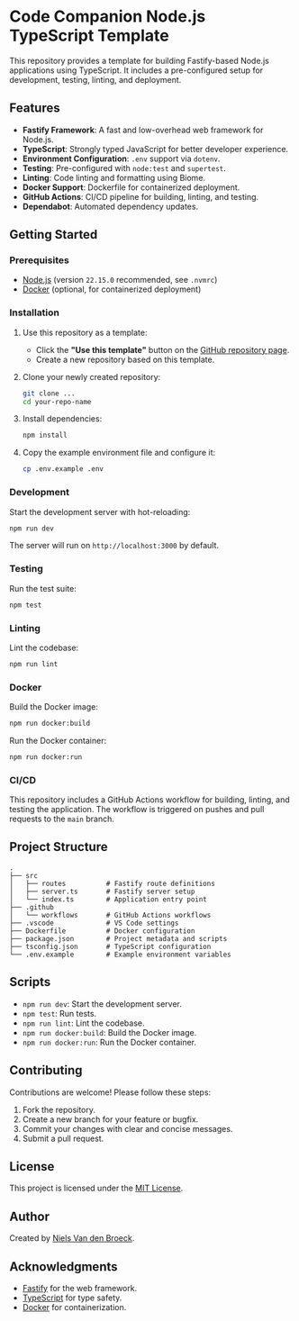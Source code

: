 # Code Companion Node.js TypeScript Template

This repository provides a template for building Fastify-based Node.js applications using TypeScript. It includes a pre-configured setup for development, testing, linting, and deployment.

## Features

- **Fastify Framework**: A fast and low-overhead web framework for Node.js.
- **TypeScript**: Strongly typed JavaScript for better developer experience.
- **Environment Configuration**: `.env` support via `dotenv`.
- **Testing**: Pre-configured with `node:test` and `supertest`.
- **Linting**: Code linting and formatting using Biome.
- **Docker Support**: Dockerfile for containerized deployment.
- **GitHub Actions**: CI/CD pipeline for building, linting, and testing.
- **Dependabot**: Automated dependency updates.

## Getting Started

### Prerequisites

- [Node.js](https://nodejs.org/) (version `22.15.0` recommended, see `.nvmrc`)
- [Docker](https://www.docker.com/) (optional, for containerized deployment)

### Installation

1. Use this repository as a template:

   - Click the **"Use this template"** button on the [GitHub repository page](https://github.com/CodeCompanionBE/code-companion-node-ts-template).
   - Create a new repository based on this template.

2. Clone your newly created repository:

   ```bash
   git clone ...
   cd your-repo-name
   ```

3. Install dependencies:

   ```bash
   npm install
   ```

4. Copy the example environment file and configure it:

   ```bash
   cp .env.example .env
   ```

### Development

Start the development server with hot-reloading:

```bash
npm run dev
```

The server will run on `http://localhost:3000` by default.

### Testing

Run the test suite:

```bash
npm test
```

### Linting

Lint the codebase:

```bash
npm run lint
```

### Docker

Build the Docker image:

```bash
npm run docker:build
```

Run the Docker container:

```bash
npm run docker:run
```

### CI/CD

This repository includes a GitHub Actions workflow for building, linting, and testing the application. The workflow is triggered on pushes and pull requests to the `main` branch.

## Project Structure

```
.
├── src
│   ├── routes          # Fastify route definitions
│   ├── server.ts       # Fastify server setup
│   └── index.ts        # Application entry point
├── .github
│   └── workflows       # GitHub Actions workflows
├── .vscode             # VS Code settings
├── Dockerfile          # Docker configuration
├── package.json        # Project metadata and scripts
├── tsconfig.json       # TypeScript configuration
└── .env.example        # Example environment variables
```

## Scripts

- `npm run dev`: Start the development server.
- `npm test`: Run tests.
- `npm run lint`: Lint the codebase.
- `npm run docker:build`: Build the Docker image.
- `npm run docker:run`: Run the Docker container.

## Contributing

Contributions are welcome! Please follow these steps:

1. Fork the repository.
2. Create a new branch for your feature or bugfix.
3. Commit your changes with clear and concise messages.
4. Submit a pull request.

## License

This project is licensed under the [MIT License](LICENSE).

## Author

Created by [Niels Van den Broeck](https://github.com/CodeCompanionBE).

## Acknowledgments

- [Fastify](https://www.fastify.io/) for the web framework.
- [TypeScript](https://www.typescriptlang.org/) for type safety.
- [Docker](https://www.docker.com/) for containerization.
